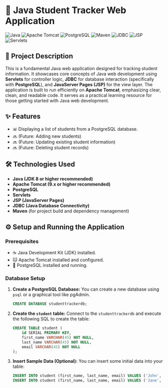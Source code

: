 # 🚀 Java Student Tracker Web Application

![Java](https://img.shields.io/badge/Java-007396?style=for-the-badge&logo=openjdk&logoColor=white)
![Apache Tomcat](https://img.shields.io/badge/Apache%20Tomcat-F8DC75?style=for-the-badge&logo=apache-tomcat&logoColor=black)
![PostgreSQL](https://img.shields.io/badge/PostgreSQL-316192?style=for-the-badge&logo=postgresql&logoColor=white)
![Maven](https://img.shields.io/badge/Maven-C71A36?style=for-the-badge&logo=apache-maven&logoColor=white)
![JDBC](https://img.shields.io/badge/JDBC-007396?style=for-the-badge&logo=java&logoColor=white)
![JSP](https://img.shields.io/badge/JSP-F05032?style=for-the-badge&logo=java&logoColor=white)
![Servlets](https://img.shields.io/badge/Servlets-F05032?style=for-the-badge&logo=java&logoColor=white)

## 📝 Project Description
This is a fundamental Java web application designed for tracking student information. It showcases core concepts of Java web development using **Servlets** for controller logic, **JDBC** for database interaction (specifically with **PostgreSQL**), and **JavaServer Pages (JSP)** for the view layer. The application is built to run efficiently on **Apache Tomcat**, emphasizing clear, clean, and readable code. It serves as a practical learning resource for those getting started with Java web development.

## ✨ Features
* 📊 Displaying a list of students from a PostgreSQL database.
* 🔜 (Future: Adding new students)
* 🔜 (Future: Updating existing student information)
* 🔜 (Future: Deleting student records)

## 🛠️ Technologies Used
* **Java (JDK 8 or higher recommended)**
* **Apache Tomcat (9.x or higher recommended)**
* **PostgreSQL**
* **Servlets**
* **JSP (JavaServer Pages)**
* **JDBC (Java Database Connectivity)**
* **Maven** (for project build and dependency management)

## ⚙️ Setup and Running the Application

### Prerequisites
* ☕ Java Development Kit (JDK) installed.
* 🐱 Apache Tomcat installed and configured.
* 🐘 PostgreSQL installed and running.

### Database Setup
1.  **Create a PostgreSQL Database:**
    You can create a new database using `psql` or a graphical tool like pgAdmin.
    ```sql
    CREATE DATABASE studenttrackerdb;
    ```
2.  **Create the `student` table:**
    Connect to the `studenttrackerdb` and execute the following SQL to create the table:
    ```sql
    CREATE TABLE student (
        id SERIAL PRIMARY KEY,
        first_name VARCHAR(45) NOT NULL,
        last_name VARCHAR(45) NOT NULL,
        email VARCHAR(45) NOT NULL
    );
    ```
3.  **Insert Sample Data (Optional):**
    You can insert some initial data into your table:
    ```sql
    INSERT INTO student (first_name, last_name, email) VALUES ('John', 'Doe', 'john.doe@example.com');
    INSERT INTO student (first_name, last_name, email) VALUES ('Jane', 'Smith', 'jane.smith@example.com');
    ```